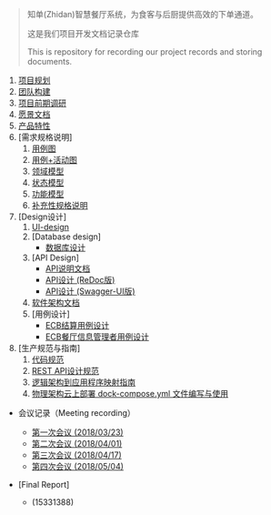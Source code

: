 >  知单(Zhidan)智慧餐厅系统，为食客与后厨提供高效的下单通道。
>
>  这是我们项目开发文档记录仓库
>
>  This is repository for recording our project records and storing documents.

1. [项目规划](docs/About.md)
2. [团队构建](docs/Team-profile.md)
3. [项目前期调研](docs/Inception/Investigation.md)
4. [愿景文档](docs/Vision.md)
5. [产品特性](./docs/Inception/Product-Backlog.md)
6. [需求规格说明]
    1. [用例图](./docs/Inception/Use-Case-Diagram.md)
    2. [用例+活动图](docs/Inception/Software-Requirement-Specification.md)
    3. [领域模型](./docs/Inception/Domain-Model.md)
    4. [状态模型](./docs/Inception/StateModel.md)
    5. [功能模型](docs/Elaboration/System-Sequence-Diagram.md)
    6. [补充性规格说明](docs/Inception/Supplementary-Requirements.md)
7. [Design设计]
    1. [UI-design](docs/Elaboration/UI-Design.md)
    2. [Database design]
        - [数据库设计](docs/Elaboration/DB-Design.md)
    3. [API Design]
        - [API说明文档](docs/Elaboration/API-Design.md)
        - [API设计 (ReDoc版)](https://zhidan-system.github.io/API/#tag/Restaurant) 
        - [API设计 (Swagger-UI版)](https://zhidan-system.github.io/API/swagger-ui/#/Restaurant)
    4. [软件架构文档](docs/Elaboration/Software-Architecture-Document.md)
    5. [用例设计]
        - [ECB结算用例设计](docs/Elaboration/ECB结算系统用例设计.md)
        - [ECB餐厅信息管理者用例设计](docs/Elaboration/ECB餐厅信息管理者用例.md)
8. [生产规范与指南]
    1. [代码规范](docs/Elaboration/Production-Specifications-and-Guidelines.md)
    2. [REST API设计规范](docs/Elaboration/REST_API设计规范.md)
    3. [逻辑架构到应用程序映射指南](docs/Elaboration/逻辑设计类图映射到实际项目框架的包图.md)
    4. [物理架构云上部署 dock-compose.yml 文件编写与使用]()

- 会议记录（Meeting recording）
  - [第一次会议 (2018/03/23)](docs/meeting-recordings/Meeting-rec-20180323.md)
  - [第二次会议 (2018/04/01)](docs/meeting-recordings/Meeting-rec-20180401.md)
  - [第三次会议 (2018/04/17)](docs/meeting-recordings/Meeting-rec-20180417.md)
  - [第四次会议 (2018/05/04)](docs/meeting-recordings/Meeting-rec-20180504.md)

- [Final Report]
    - (15331388) 
